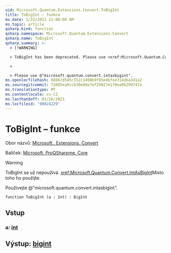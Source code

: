 ```yaml
---
uid: Microsoft.Quantum.Extensions.Convert.ToBigInt
title: ToBigInt – funkce
ms.date: 1/23/2021 12:00:00 AM
ms.topic: article
qsharp.kind: function
qsharp.namespace: Microsoft.Quantum.Extensions.Convert
qsharp.name: ToBigInt
qsharp.summary: >-
  > [!WARNING]

  > ToBigInt has been deprecated. Please use <xref:Microsoft.Quantum.Convert.IntAsBigInt> instead.

  >

  > Please use @"microsoft.quantum.convert.intasbigint".
ms.openlocfilehash: 68867d545c552c1498b9f85e4bfee314dba3d1a2
ms.sourcegitcommit: 71605ea9cc630e84e7ef29027e1f0ea06299747e
ms.translationtype: MT
ms.contentlocale: cs-CZ
ms.lasthandoff: 01/26/2021
ms.locfileid: "98824229"
---
```

# <a name="tobigint-function"></a>ToBigInt – funkce

Obor názvů: [Microsoft.. Extensions. Convert](xref:Microsoft.Quantum.Extensions.Convert)

Balíček: [Microsoft. ProQSharpme. Core](https://nuget.org/packages/Microsoft.Quantum.QSharp.Core)


> [!WARNING]
> ToBigInt se už nepoužívá. <xref:Microsoft.Quantum.Convert.IntAsBigInt>Místo toho ho použijte.
>
> Používejte @"microsoft.quantum.convert.intasbigint".



```qsharp
function ToBigInt (a : Int) : BigInt
```


## <a name="input"></a>Vstup

### <a name="a--int"></a>a: [int](xref:microsoft.quantum.lang-ref.int)





## <a name="output--bigint"></a>Výstup: [bigint](xref:microsoft.quantum.lang-ref.bigint)

